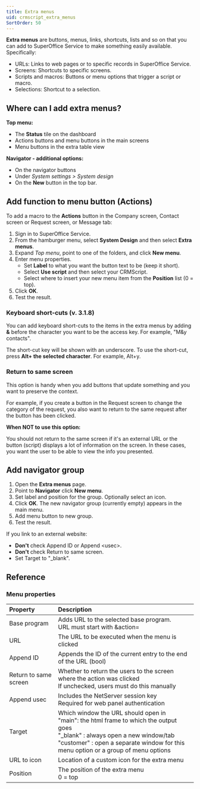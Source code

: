 ```yaml
---
title: Extra menus
uid: crmscript_extra_menus
SortOrder: 50
---
```


**Extra menus** are buttons, menus, links, shortcuts, lists and so on that you can add to SuperOffice Service to make  something easily available. Specifically:

* URLs: Links to web pages or to specific records in SuperOffice Service.
* Screens: Shortcuts to specific screens.
* Scripts and macros: Buttons or menu options that trigger a script or macro.
* Selections: Shortcut to a selection.

## Where can I add extra menus?

**Top menu:**

* The **Status** tile on the dashboard
* Actions buttons and menu buttons in the main screens
* Menu buttons in the extra table view

**Navigator - additional options:**

* On the navigator buttons
* Under  *System settings > System design*
* On the **New** button in the top bar.

## Add function to menu button (Actions)

To add a macro to the **Actions** button in the Company screen, Contact screen or Request screen, or Message tab:

1. Sign in to SuperOffice Service.
2. From the hamburger menu, select **System Design** and then select **Extra menus**.
3. Expand *Top menu*, point to one of the folders, and click **New menu**.
4. Enter menu properties.
    * Set **Label** to what you want the button text to be (keep it short).
    * Select **Use script** and then select your CRMScript.
    * Select where to insert your new menu item from the **Position** list (0 = top).
5. Click **OK**.
6. Test the result.

### Keyboard short-cuts (v. 3.1.8)

You can add keyboard short-cuts to the items in the extra menus by adding **&** before the character you want to be the access key. For example, "M&y contacts".

The short-cut key will be shown with an underscore. To use the short-cut, press **Alt+ the selected character**. For example, Alt+y.

### Return to same screen

This option is handy when you add buttons that update something and you want to preserve the context.

For example, if you create a button in the Request screen to change the category of the request, you also want to return to the same request after the button has been clicked.

**When NOT to use this option:**

You should not return to the same screen if it's an external URL or the button (script) displays a lot of information on the screen. In these cases, you want the user to be able to view the info you presented.

## Add navigator group

1. Open the **Extra menus** page.
2. Point to **Navigator** click **New menu**.
3. Set label and position for the group. Optionally select an icon.
4. Click **OK**. The new navigator group (currently empty) appears in the main menu.
5. Add menu button to new group.
6. Test the result.

If you link to an external website:

* **Don't** check Append ID or Append \<usec>.
* **Don't** check Return to same screen.
* Set Target to "_blank".

## Reference

### Menu properties

| Property              | Description                                                             |
|:----------------------|:------------------------------------------------------------------------|
| Base program          | Adds URL to the selected base program.<br/>URL must start with &action= |
| URL                   | The URL to be executed when the menu is clicked                         |
| Append ID             | Appends the ID of the current entry to the end of the URL (bool)        |
| Return to same screen | Whether to return the users to the screen where the action was clicked<br/> If unchecked, users must do this manually |
| Append usec           | Includes the NetServer session key<br/>Required for web panel authentication |
| Target                | Which window the URL should open in<br/>"main": the html frame to which the output goes <br/>"_blank" : always open a new window/tab<br/>"customer" : open a separate window for this menu option or a group of menu options |
| URL to icon           | Location of a custom icon for the extra menu                            |
| Position              | The position of the extra menu<br/> 0 = top                             |
